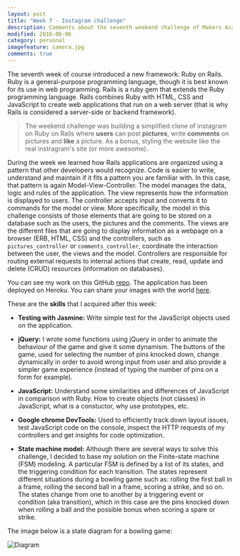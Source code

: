 ```yaml
---
layout: post
title: "Week 7 - Instagram challenge"
description: Comments about the seventh weekend challenge of Makers Academy.
modified: 2016-06-06
category: personal
imagefeature: camera.jpg
comments: true
---
```


The seventh week of course introduced a new framework: Ruby on Rails. Ruby is a general-purpose programming language, though it is best known for its use in web programming. Rails is a ruby gem that extends the Ruby programming language. Rails combines Ruby with HTML, CSS and JavaScript to create web applications that run on a web server (that is why Rails is considered a server-side or backend framework).

> The weekend challenge was building a simplified clone of instagram on Ruby on Rails where **users** can post **pictures**, write **comments** on pictures and **like** a picture. As a bonus, styling the website like the real instragram's site (or more awesome).

During the week we learned how Rails applications are organized using a pattern that other developers would recognize. Code is easier to write, understand and maintain if it fits a pattern you are familiar with. In this case, that pattern is again Model-View-Controller. The model manages the data, logic and rules of the application. The view represents how the information is displayed to users. The controller accepts input and converts it to commands for the model or view. More specifically, the model in this challenge consists of those elements that are going to be stored on a database such as the users, the pictures and the comments. The views are the different files that are going to display information as a webpage on a browser (ERB, HTML, CSS) and the controllers, such as `pictures_controller` or `comments_controller`, coordinate the interaction between the user, the views and the model. Controllers are responsible for routing external requests to internal actions that create, read, update and delete (CRUD) resources (information on databases).

You can see my work on this GitHub <a href="https://github.com/omajul85/instagram-challenge" target="_blank">repo</a>. The application has been deployed on Heroku. You can share your images with the world <a href="https://instagram-omajul85.herokuapp.com/" target="_blank">here</a>.

These are the **skills** that I acquired after this week:

  - **Testing with Jasmine:** Write simple test for the JavaScript objects used on the application.

  - **jQuery:** I wrote some functions using jQuery in order to animate the behaviour of the game and give it some dynamism. The buttons of the game, used for selecting the number of pins knocked down, change dynamically in order to avoid wrong input from user and also provide a simpler game experience (instead of typing the number of pins on a form for example).

  - **JavaScript:** Understand some similarities and differences of JavaScript in comparison with Ruby. How to create objects (not classes) in JavaScript, what is a constuctor, why use prototypes, etc.

  - **Google chrome DevTools:** Used to efficiently track down layout issues, test JavaScript code on the console, inspect the HTTP requests of my controllers and get insights for code optimization.

  - **State machine model:** Although there are several ways to solve this challenge, I decided to base my solution on the Finite-state machine (FSM) modeling. A particular FSM is defined by a list of its states, and the triggering condition for each transition. The states represent different situations during a bowling game such as: rolling the first ball in a frame, rolling the second ball in a frame, scoring a strike, and so on. The states change from one to another by a triggering event or condition (aka transition), which in this case are the pins knocked down when rolling a ball and the possible bonus when scoring a spare or strike. 

  The image below is a state diagram for a bowling game:

  ![Diagram](http://s19.postimg.org/408xieodv/Graph.png)

